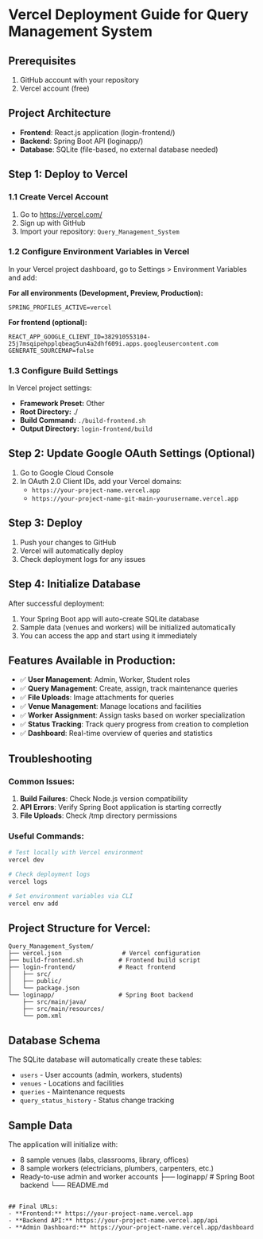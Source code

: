 # Vercel Deployment Guide for Query Management System

## Prerequisites
1. GitHub account with your repository
2. Vercel account (free)

## Project Architecture
- **Frontend**: React.js application (login-frontend/)
- **Backend**: Spring Boot API (loginapp/)
- **Database**: SQLite (file-based, no external database needed)

## Step 1: Deploy to Vercel

### 1.1 Create Vercel Account
1. Go to https://vercel.com/
2. Sign up with GitHub
3. Import your repository: `Query_Management_System`

### 1.2 Configure Environment Variables in Vercel
In your Vercel project dashboard, go to Settings > Environment Variables and add:

**For all environments (Development, Preview, Production):**
```
SPRING_PROFILES_ACTIVE=vercel
```

**For frontend (optional):**
```
REACT_APP_GOOGLE_CLIENT_ID=382910553104-25j7msqipehpplqbeag5un4a2dhf609i.apps.googleusercontent.com
GENERATE_SOURCEMAP=false
```

### 1.3 Configure Build Settings
In Vercel project settings:
- **Framework Preset:** Other
- **Root Directory:** ./
- **Build Command:** `./build-frontend.sh`
- **Output Directory:** `login-frontend/build`

## Step 2: Update Google OAuth Settings (Optional)

1. Go to Google Cloud Console
2. In OAuth 2.0 Client IDs, add your Vercel domains:
   - `https://your-project-name.vercel.app`
   - `https://your-project-name-git-main-yourusername.vercel.app`

## Step 3: Deploy

1. Push your changes to GitHub
2. Vercel will automatically deploy
3. Check deployment logs for any issues

## Step 4: Initialize Database

After successful deployment:
1. Your Spring Boot app will auto-create SQLite database
2. Sample data (venues and workers) will be initialized automatically
3. You can access the app and start using it immediately

## Features Available in Production:
- ✅ **User Management**: Admin, Worker, Student roles
- ✅ **Query Management**: Create, assign, track maintenance queries
- ✅ **File Uploads**: Image attachments for queries
- ✅ **Venue Management**: Manage locations and facilities
- ✅ **Worker Assignment**: Assign tasks based on worker specialization
- ✅ **Status Tracking**: Track query progress from creation to completion
- ✅ **Dashboard**: Real-time overview of queries and statistics

## Troubleshooting

### Common Issues:
1. **Build Failures**: Check Node.js version compatibility
2. **API Errors**: Verify Spring Boot application is starting correctly
3. **File Uploads**: Check /tmp directory permissions

### Useful Commands:
```bash
# Test locally with Vercel environment
vercel dev

# Check deployment logs
vercel logs

# Set environment variables via CLI
vercel env add
```

## Project Structure for Vercel:
```
Query_Management_System/
├── vercel.json                 # Vercel configuration
├── build-frontend.sh          # Frontend build script
├── login-frontend/            # React frontend
│   ├── src/
│   ├── public/
│   └── package.json
└── loginapp/                  # Spring Boot backend
    ├── src/main/java/
    ├── src/main/resources/
    └── pom.xml
```

## Database Schema
The SQLite database will automatically create these tables:
- `users` - User accounts (admin, workers, students)
- `venues` - Locations and facilities
- `queries` - Maintenance requests
- `query_status_history` - Status change tracking

## Sample Data
The application will initialize with:
- 8 sample venues (labs, classrooms, library, offices)
- 8 sample workers (electricians, plumbers, carpenters, etc.)
- Ready-to-use admin and worker accounts
├── loginapp/                  # Spring Boot backend
└── README.md
```

## Final URLs:
- **Frontend:** https://your-project-name.vercel.app
- **Backend API:** https://your-project-name.vercel.app/api
- **Admin Dashboard:** https://your-project-name.vercel.app/dashboard
